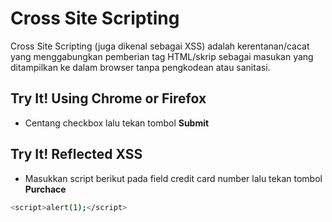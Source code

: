 # Cross Site Scripting
Cross Site Scripting (juga dikenal sebagai XSS) adalah kerentanan/cacat yang menggabungkan pemberian tag HTML/skrip sebagai masukan yang ditampilkan ke dalam browser tanpa pengkodean atau sanitasi.

## Try It! Using Chrome or Firefox
- Centang checkbox lalu tekan tombol **Submit**

## Try It! Reflected XSS
- Masukkan script berikut pada field credit card number lalu tekan tombol **Purchace**
```sh
<script>alert(1);</script>
```